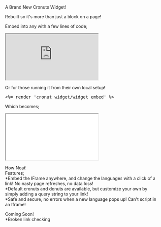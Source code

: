 A Brand New Cronuts Widget!<br>

Rebuilt so it's more than just a block on a page!<br>

Embed into any with a few lines of code;
<pre>
<iframe id="widget-iframe" src="http://www.${insert_host_tld_here}.com.au/cronut_widget/show?cronuts_url=https://www.google.com">
  <p>Placeholder text; only shows up if the page DOESN'T render!</p>
</iframe>
</pre>
Or for those running it from their own local setup!
  <pre><%= render 'cronut_widget/widget_embed' %></pre>
Which becomes;
<pre>
<iframe id="widget-iframe" src="<%= url_for(action: :show, controller: 'cronut_widget', locale: 'en',
                                            cronuts_url: params['cronuts_url'], donuts_url: params['donuts_url'],
                                            format: :html) %>">
  <p>Placeholder text; only shows up if the page DOESN'T render!</p>
</iframe>
</pre>

How Neat!<br>
Features;<br>
*Embed the IFrame anywhere, and change the languages with a click of a link! No nasty page refreshes, no data loss!<br>
*Default cronuts and donuts are available, but customize your own by simply adding a query string to your link!<br>
*Safe and secure, no errors when a new language pops up! Can't script in an Iframe!<br>

Coming Soon!<br>
*Broken link checking


